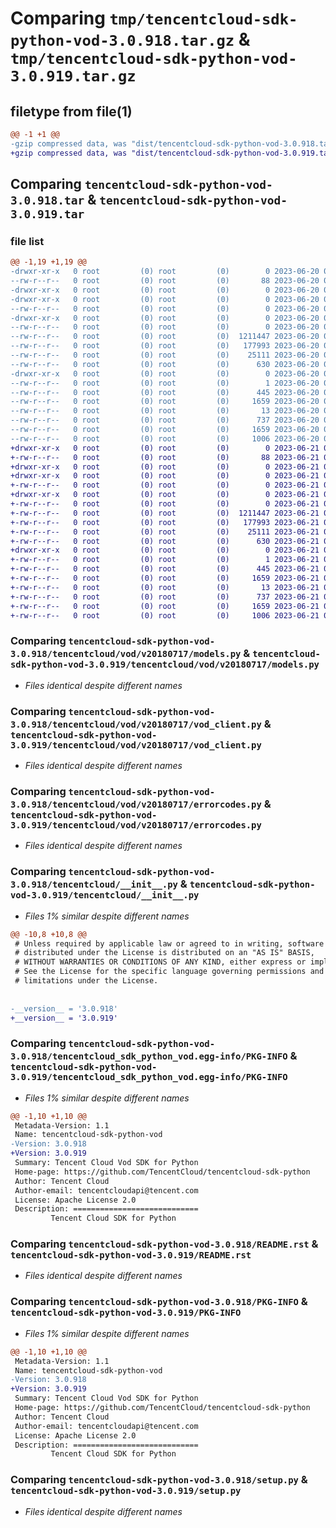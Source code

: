# Comparing `tmp/tencentcloud-sdk-python-vod-3.0.918.tar.gz` & `tmp/tencentcloud-sdk-python-vod-3.0.919.tar.gz`

## filetype from file(1)

```diff
@@ -1 +1 @@
-gzip compressed data, was "dist/tencentcloud-sdk-python-vod-3.0.918.tar", last modified: Tue Jun 20 02:52:26 2023, max compression
+gzip compressed data, was "dist/tencentcloud-sdk-python-vod-3.0.919.tar", last modified: Wed Jun 21 00:40:31 2023, max compression
```

## Comparing `tencentcloud-sdk-python-vod-3.0.918.tar` & `tencentcloud-sdk-python-vod-3.0.919.tar`

### file list

```diff
@@ -1,19 +1,19 @@
-drwxr-xr-x   0 root         (0) root         (0)        0 2023-06-20 02:52:26.000000 tencentcloud-sdk-python-vod-3.0.918/
--rw-r--r--   0 root         (0) root         (0)       88 2023-06-20 02:52:26.000000 tencentcloud-sdk-python-vod-3.0.918/setup.cfg
-drwxr-xr-x   0 root         (0) root         (0)        0 2023-06-20 02:52:26.000000 tencentcloud-sdk-python-vod-3.0.918/tencentcloud/
-drwxr-xr-x   0 root         (0) root         (0)        0 2023-06-20 02:52:26.000000 tencentcloud-sdk-python-vod-3.0.918/tencentcloud/vod/
--rw-r--r--   0 root         (0) root         (0)        0 2023-06-20 02:52:26.000000 tencentcloud-sdk-python-vod-3.0.918/tencentcloud/vod/__init__.py
-drwxr-xr-x   0 root         (0) root         (0)        0 2023-06-20 02:52:26.000000 tencentcloud-sdk-python-vod-3.0.918/tencentcloud/vod/v20180717/
--rw-r--r--   0 root         (0) root         (0)        0 2023-06-20 02:52:26.000000 tencentcloud-sdk-python-vod-3.0.918/tencentcloud/vod/v20180717/__init__.py
--rw-r--r--   0 root         (0) root         (0)  1211447 2023-06-20 02:52:26.000000 tencentcloud-sdk-python-vod-3.0.918/tencentcloud/vod/v20180717/models.py
--rw-r--r--   0 root         (0) root         (0)   177993 2023-06-20 02:52:26.000000 tencentcloud-sdk-python-vod-3.0.918/tencentcloud/vod/v20180717/vod_client.py
--rw-r--r--   0 root         (0) root         (0)    25111 2023-06-20 02:52:26.000000 tencentcloud-sdk-python-vod-3.0.918/tencentcloud/vod/v20180717/errorcodes.py
--rw-r--r--   0 root         (0) root         (0)      630 2023-06-20 02:52:26.000000 tencentcloud-sdk-python-vod-3.0.918/tencentcloud/__init__.py
-drwxr-xr-x   0 root         (0) root         (0)        0 2023-06-20 02:52:26.000000 tencentcloud-sdk-python-vod-3.0.918/tencentcloud_sdk_python_vod.egg-info/
--rw-r--r--   0 root         (0) root         (0)        1 2023-06-20 02:52:26.000000 tencentcloud-sdk-python-vod-3.0.918/tencentcloud_sdk_python_vod.egg-info/dependency_links.txt
--rw-r--r--   0 root         (0) root         (0)      445 2023-06-20 02:52:26.000000 tencentcloud-sdk-python-vod-3.0.918/tencentcloud_sdk_python_vod.egg-info/SOURCES.txt
--rw-r--r--   0 root         (0) root         (0)     1659 2023-06-20 02:52:26.000000 tencentcloud-sdk-python-vod-3.0.918/tencentcloud_sdk_python_vod.egg-info/PKG-INFO
--rw-r--r--   0 root         (0) root         (0)       13 2023-06-20 02:52:26.000000 tencentcloud-sdk-python-vod-3.0.918/tencentcloud_sdk_python_vod.egg-info/top_level.txt
--rw-r--r--   0 root         (0) root         (0)      737 2023-06-20 02:52:26.000000 tencentcloud-sdk-python-vod-3.0.918/README.rst
--rw-r--r--   0 root         (0) root         (0)     1659 2023-06-20 02:52:26.000000 tencentcloud-sdk-python-vod-3.0.918/PKG-INFO
--rw-r--r--   0 root         (0) root         (0)     1006 2023-06-20 02:52:26.000000 tencentcloud-sdk-python-vod-3.0.918/setup.py
+drwxr-xr-x   0 root         (0) root         (0)        0 2023-06-21 00:40:31.000000 tencentcloud-sdk-python-vod-3.0.919/
+-rw-r--r--   0 root         (0) root         (0)       88 2023-06-21 00:40:31.000000 tencentcloud-sdk-python-vod-3.0.919/setup.cfg
+drwxr-xr-x   0 root         (0) root         (0)        0 2023-06-21 00:40:31.000000 tencentcloud-sdk-python-vod-3.0.919/tencentcloud/
+drwxr-xr-x   0 root         (0) root         (0)        0 2023-06-21 00:40:31.000000 tencentcloud-sdk-python-vod-3.0.919/tencentcloud/vod/
+-rw-r--r--   0 root         (0) root         (0)        0 2023-06-21 00:40:31.000000 tencentcloud-sdk-python-vod-3.0.919/tencentcloud/vod/__init__.py
+drwxr-xr-x   0 root         (0) root         (0)        0 2023-06-21 00:40:31.000000 tencentcloud-sdk-python-vod-3.0.919/tencentcloud/vod/v20180717/
+-rw-r--r--   0 root         (0) root         (0)        0 2023-06-21 00:40:31.000000 tencentcloud-sdk-python-vod-3.0.919/tencentcloud/vod/v20180717/__init__.py
+-rw-r--r--   0 root         (0) root         (0)  1211447 2023-06-21 00:40:31.000000 tencentcloud-sdk-python-vod-3.0.919/tencentcloud/vod/v20180717/models.py
+-rw-r--r--   0 root         (0) root         (0)   177993 2023-06-21 00:40:31.000000 tencentcloud-sdk-python-vod-3.0.919/tencentcloud/vod/v20180717/vod_client.py
+-rw-r--r--   0 root         (0) root         (0)    25111 2023-06-21 00:40:31.000000 tencentcloud-sdk-python-vod-3.0.919/tencentcloud/vod/v20180717/errorcodes.py
+-rw-r--r--   0 root         (0) root         (0)      630 2023-06-21 00:40:31.000000 tencentcloud-sdk-python-vod-3.0.919/tencentcloud/__init__.py
+drwxr-xr-x   0 root         (0) root         (0)        0 2023-06-21 00:40:31.000000 tencentcloud-sdk-python-vod-3.0.919/tencentcloud_sdk_python_vod.egg-info/
+-rw-r--r--   0 root         (0) root         (0)        1 2023-06-21 00:40:31.000000 tencentcloud-sdk-python-vod-3.0.919/tencentcloud_sdk_python_vod.egg-info/dependency_links.txt
+-rw-r--r--   0 root         (0) root         (0)      445 2023-06-21 00:40:31.000000 tencentcloud-sdk-python-vod-3.0.919/tencentcloud_sdk_python_vod.egg-info/SOURCES.txt
+-rw-r--r--   0 root         (0) root         (0)     1659 2023-06-21 00:40:31.000000 tencentcloud-sdk-python-vod-3.0.919/tencentcloud_sdk_python_vod.egg-info/PKG-INFO
+-rw-r--r--   0 root         (0) root         (0)       13 2023-06-21 00:40:31.000000 tencentcloud-sdk-python-vod-3.0.919/tencentcloud_sdk_python_vod.egg-info/top_level.txt
+-rw-r--r--   0 root         (0) root         (0)      737 2023-06-21 00:40:31.000000 tencentcloud-sdk-python-vod-3.0.919/README.rst
+-rw-r--r--   0 root         (0) root         (0)     1659 2023-06-21 00:40:31.000000 tencentcloud-sdk-python-vod-3.0.919/PKG-INFO
+-rw-r--r--   0 root         (0) root         (0)     1006 2023-06-21 00:40:31.000000 tencentcloud-sdk-python-vod-3.0.919/setup.py
```

### Comparing `tencentcloud-sdk-python-vod-3.0.918/tencentcloud/vod/v20180717/models.py` & `tencentcloud-sdk-python-vod-3.0.919/tencentcloud/vod/v20180717/models.py`

 * *Files identical despite different names*

### Comparing `tencentcloud-sdk-python-vod-3.0.918/tencentcloud/vod/v20180717/vod_client.py` & `tencentcloud-sdk-python-vod-3.0.919/tencentcloud/vod/v20180717/vod_client.py`

 * *Files identical despite different names*

### Comparing `tencentcloud-sdk-python-vod-3.0.918/tencentcloud/vod/v20180717/errorcodes.py` & `tencentcloud-sdk-python-vod-3.0.919/tencentcloud/vod/v20180717/errorcodes.py`

 * *Files identical despite different names*

### Comparing `tencentcloud-sdk-python-vod-3.0.918/tencentcloud/__init__.py` & `tencentcloud-sdk-python-vod-3.0.919/tencentcloud/__init__.py`

 * *Files 1% similar despite different names*

```diff
@@ -10,8 +10,8 @@
 # Unless required by applicable law or agreed to in writing, software
 # distributed under the License is distributed on an "AS IS" BASIS,
 # WITHOUT WARRANTIES OR CONDITIONS OF ANY KIND, either express or implied.
 # See the License for the specific language governing permissions and
 # limitations under the License.
 
 
-__version__ = '3.0.918'
+__version__ = '3.0.919'
```

### Comparing `tencentcloud-sdk-python-vod-3.0.918/tencentcloud_sdk_python_vod.egg-info/PKG-INFO` & `tencentcloud-sdk-python-vod-3.0.919/tencentcloud_sdk_python_vod.egg-info/PKG-INFO`

 * *Files 1% similar despite different names*

```diff
@@ -1,10 +1,10 @@
 Metadata-Version: 1.1
 Name: tencentcloud-sdk-python-vod
-Version: 3.0.918
+Version: 3.0.919
 Summary: Tencent Cloud Vod SDK for Python
 Home-page: https://github.com/TencentCloud/tencentcloud-sdk-python
 Author: Tencent Cloud
 Author-email: tencentcloudapi@tencent.com
 License: Apache License 2.0
 Description: ============================
         Tencent Cloud SDK for Python
```

### Comparing `tencentcloud-sdk-python-vod-3.0.918/README.rst` & `tencentcloud-sdk-python-vod-3.0.919/README.rst`

 * *Files identical despite different names*

### Comparing `tencentcloud-sdk-python-vod-3.0.918/PKG-INFO` & `tencentcloud-sdk-python-vod-3.0.919/PKG-INFO`

 * *Files 1% similar despite different names*

```diff
@@ -1,10 +1,10 @@
 Metadata-Version: 1.1
 Name: tencentcloud-sdk-python-vod
-Version: 3.0.918
+Version: 3.0.919
 Summary: Tencent Cloud Vod SDK for Python
 Home-page: https://github.com/TencentCloud/tencentcloud-sdk-python
 Author: Tencent Cloud
 Author-email: tencentcloudapi@tencent.com
 License: Apache License 2.0
 Description: ============================
         Tencent Cloud SDK for Python
```

### Comparing `tencentcloud-sdk-python-vod-3.0.918/setup.py` & `tencentcloud-sdk-python-vod-3.0.919/setup.py`

 * *Files identical despite different names*

